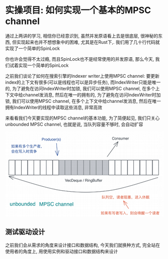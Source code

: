 # 实操项目: 如何实现一个基本的MPSC channel

通过上两讲的学习, 相信你已经意识到, 虽然并发原语看上去是很底层, 很神秘的东西, 但实现起来也并不想想象中的困难, 尤其是在Rust下,. 我们用了几十行代码就实现了一个简单的SpinLock

你也许会觉得不太过瘾, 而且SpinLock也不是经常使用的并发原语, 那么今天, 我们试着实现一个简单的SpinLock

之前我们谈论了如何在搜索引擎的Indexer writer上使用MPSC channel: 要更新index的上下文有很多(可以是线程也可以是异步任务), 而IndexWriter只能是唯一的, 为了避免在访问IndexWriter时加锁, 我们可以使用MPSC channel, 在多个上下文中给channel发消息, 然后在唯一的拥有的, 为了避免在访问IndexWriter时加锁, 我们可以使用MPSC channel, 在多个上下文中给channel发消息, 然后在唯一拥有IndexWriter的线程中读取这些消息, 非常高效

来看看我们今天要实现的MPSC channel的基本功能, 为了简便起见, 我们只关心unbounded MPSC channel, 也就是说, 当队列容量不够时, 会自动扩容

![image-20241219184931849](./assets/image-20241219184931849.png)

## 测试驱动设计

之前我们会从需求的角度来设计接口和数据结构, 今天我们就换种方式, 完全站在使用者的角度上, 用使用实例和驱动接口和数据结构来设计